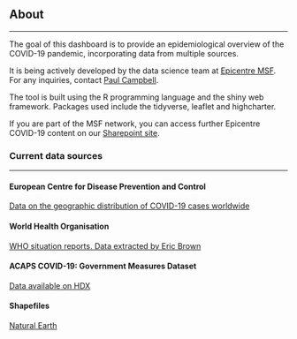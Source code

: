 ## About

---

The goal of this dashboard is to provide an epidemiological overview of the COVID-19 pandemic, incorporating data from multiple sources. 

It is being actively developed by the data science team at [Epicentre MSF](https://epicentre.msf.org/en). For any inquiries, contact [Paul Campbell](https://twitter.com/paulcampbell91).

The tool is built using the R programming language and the shiny web framework. Packages used include the tidyverse, leaflet and highcharter.

If you are part of the MSF network, you can access further Epicentre COVID-19 content on our [Sharepoint site](https://msfintl.sharepoint.com/sites/grp-epi-proj-ncov).

### Current data sources

---

#### European Centre for Disease Prevention and Control 

[Data on the geographic distribution of COVID-19 cases worldwide](https://www.ecdc.europa.eu/en/publications-data/download-todays-data-geographic-distribution-covid-19-cases-worldwide)

#### World Health Organisation

[WHO situation reports. Data extracted by Eric Brown](https://github.com/eebrown/data2019nCoV)

#### ACAPS COVID-19: Government Measures Dataset 

[Data available on HDX](https://data.humdata.org/dataset/acaps-covid19-government-measures-dataset)

#### Shapefiles

[Natural Earth](https://www.naturalearthdata.com/)

